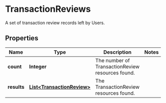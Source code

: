 

# TransactionReviews

A set of transaction review records left by Users.

## Properties

Name | Type | Description | Notes
------------ | ------------- | ------------- | -------------
**count** | **Integer** | The number of TransactionReview resources found. | 
**results** | [**List&lt;TransactionReview&gt;**](TransactionReview.md) | The TransactionReview resources found. | 



